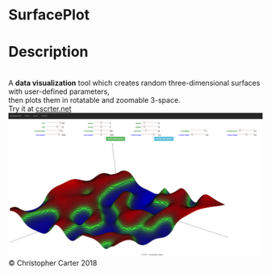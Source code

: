# SurfacePlot
<h1> Description</h1><br>
A <b>data visualization</b> tool which creates random three-dimensional surfaces with user-defined parameters,<br>
then plots them in rotatable and zoomable 3-space.<br>
Try it at <a href="http://http://surfaceplot.cscarter.net/">cscrter.net</a>
<br>
<img src="./SurfacePlot/Content/surfaceplot.png" alt="[sample plot]">
<br>
&copy; Christopher Carter 2018
